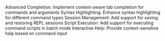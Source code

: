 Advanced Completion: Implement context-aware tab completion for commands and arguments
Syntax Highlighting: Enhance syntax highlighting for different command types
Session Management: Add support for saving and restoring REPL sessions
Script Execution: Add support for executing command scripts in batch mode
Interactive Help: Provide context-sensitive help based on command input